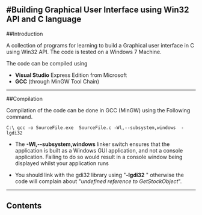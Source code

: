 #Building Graphical User Interface using Win32 API and C language 
-----------------------------------------------------------------------------------------------------------------------------------------
##Introduction

A collection of programs for learning to build a Graphical user interface in C using Win32 API.
The code is tested on a Windows 7 Machine.

The code can be compiled using 
- **Visual Studio** Express Edition from Microsoft
- **GCC** (through MinGW Tool Chain)

--------------------------------------------------------------------------------------------------------------------------------------
##Compilation

Compilation of the code can be done in GCC (MinGW) using the Following command.

```
C:\ gcc -o SourceFile.exe  SourceFile.c -Wl,--subsystem,windows  -lgdi32
```

- The **-Wl,--subsystem,windows** linker switch ensures that the application is built as a Windows GUI application, and not a console application. Failing to do so would result in a console window being displayed whilst your application runs

- You should link with the gdi32 library using "**-lgdi32** " otherwise the code will complain about "*undefined reference to GetStockObject*".

--------------------------------------------------------------------------------------------------------------------------------------
## Contents



